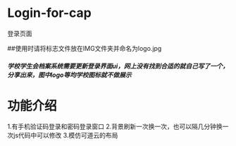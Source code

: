 # Login-for-cap
登录页面


##使用时请将标志文件放在IMG文件夹并命名为logo.jpg

##### 学校学生会档案系统需要更新登录界面ui，网上没有找到合适的就自己写了一个，分享出来，图中logo等均学校图标就不做展示
# 功能介绍

1.有手机验证码登录和密码登录窗口
2.背景刷新一次换一次，也可以隔几分钟换一次js代码中可以修改
3.模仿可道云的布局
